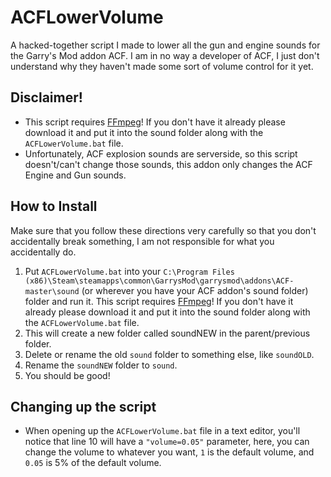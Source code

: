 # ACFLowerVolume
 A hacked-together script I made to lower all the gun and engine sounds for the Garry's Mod addon ACF. I am in no way a developer of ACF, I just don't understand why they haven't made some sort of volume control for it yet.


## Disclaimer!
  * This script requires [FFmpeg](https://ffmpeg.org/download.html "FFmpeg's Download Page")! If you don't have it already please download it and put it into the sound folder along with the `ACFLowerVolume.bat` file.
  * Unfortunately, ACF explosion sounds are serverside, so this script doesn't/can't change those sounds, this addon only changes the ACF Engine and Gun sounds.


## How to Install
  Make sure that you follow these directions very carefully so that you don't accidentally break something, I am not responsible for what you accidentally do.
1. Put `ACFLowerVolume.bat` into your `C:\Program Files (x86)\Steam\steamapps\common\GarrysMod\garrysmod\addons\ACF-master\sound` (or wherever you have your ACF addon's sound folder) folder and run it.
  This script requires [FFmpeg](https://ffmpeg.org/download.html "FFmpeg's Download Page")! If you don't have it already please download it and put it into the sound folder along with the `ACFLowerVolume.bat` file.
2. This will create a new folder called soundNEW in the parent/previous folder.
3. Delete or rename the old `sound` folder to something else, like `soundOLD`.
4. Rename the `soundNEW` folder to `sound`.
5. You should be good!


## Changing up the script
  * When opening up the `ACFLowerVolume.bat` file in a text editor, you'll notice that line 10 will have a `"volume=0.05"` parameter, here, you can change the volume to whatever you want, `1` is the default volume, and `0.05` is 5% of the default volume.